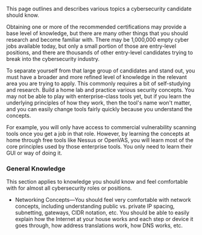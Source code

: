 This page outlines and describes various topics a cybersecurity candidate should know.   

Obtaining one or more of the recommended certifications may provide a base level of knowledge, but there are many other things that you should research and become familiar with. There may be 1,000,000 empty cyber jobs available today, but only a small portion of those are entry-level positions, and there are thousands of other entry-level candidates trying to break into the cybersecurity industry.   

To separate yourself from that large group of candidates and stand out, you must have a broader and more refined level of knowledge in the relevant area you are trying to apply.  This commonly requires a bit of self-studying and research. Build a home lab and practice various security concepts.  You may not be able to play with enterprise-class tools yet, but if you learn the underlying principles of how they work, then the tool's name won't matter, and you can easily change tools fairly quickly because you understand the concepts.   

For example, you will only have access to commercial vulnerability scanning tools once you get a job in that role. However, by learning the concepts at home through free tools like Nessus or OpenVAS, you will learn most of the core principles used by those enterprise tools. You only need to learn their GUI or way of doing it.   

### General Knowledge  
This section applies to knowledge you should know and feel comfortable with for almost all cybersecurity roles or positions.   

+ Networking Concepts—You should feel very comfortable with network concepts, including understanding public vs. private IP spacing, subnetting, gateways, CIDR notation, etc.  You should be able to easily explain how the Internet at your house works and each step or device it goes through, how address translations work, how DNS works, etc. 



